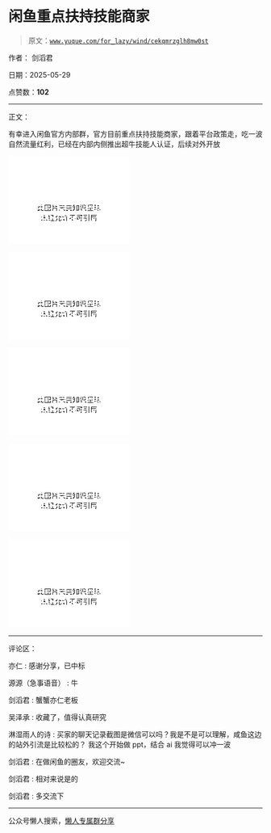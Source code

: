 # 闲鱼重点扶持技能商家

> 原文：[`www.yuque.com/for_lazy/wind/cekqmrzglh8mw0st`](https://www.yuque.com/for_lazy/wind/cekqmrzglh8mw0st)

作者： 剑滔君

日期：2025-05-29

点赞数：**102**

* * *

正文：

有幸进入闲鱼官方内部群，官方目前重点扶持技能商家，跟着平台政策走，吃一波自然流量红利，已经在内部内侧推出超牛技能人认证，后续对外开放

![](img/a5c2736a5c48bbeb842e25c94e218e5d.png "None")

![](img/7219120bb5f58c53069319b5ff7a5fc6.png "None")

![](img/e92cb26140b3699f0a9306089a415ba4.png "None")

![](img/6d4ba4217812ee2f65a2195cec3b3184.png "None")

![](img/bbc2d14510dd8f182cb22e4da35f7131.png "None")

* * *

评论区：

亦仁 : 感谢分享，已中标

源源（急事语音） : 牛

剑滔君 : 蟹蟹亦仁老板

吴泽承 : 收藏了，值得认真研究

淋湿雨人的诗 : 买家的聊天记录截图是微信可以吗？我是不是可以理解，咸鱼这边的站外引流是比较松的？ 我这个开始做 ppt，结合 ai 我觉得可以冲一波

剑滔君 : 在做闲鱼的圈友，欢迎交流~

剑滔君 : 相对来说是的

剑滔君 : 多交流下

* * *

公众号懒人搜索，[懒人专属群分享](https://lazybook.fun/#/blog/group)